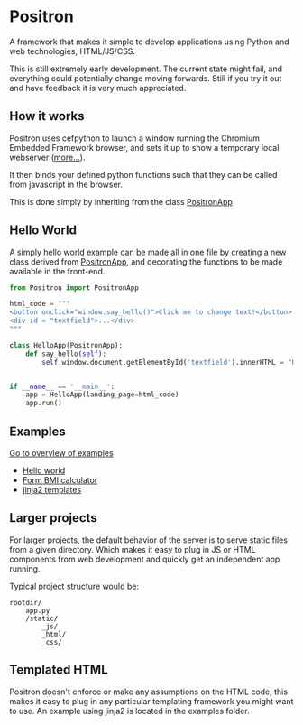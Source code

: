 # Positron
A framework that makes it simple to develop applications using Python and web technologies, HTML/JS/CSS.

This is still extremely early development. The current state might fail, and everything could potentially change moving forwards.
Still if you try it out and have feedback it is very much appreciated.

## How it works
Positron uses cefpython to launch a window running the Chromium Embedded Framework browser, and sets it up to show a temporary local webserver ([more...][framework]).

It then binds your defined python functions such that they can be called from javascript in the browser.

This is done simply by inheriting from the class [PositronApp][PositronApp]

## Hello World

A simply hello world example can be made all in one file by creating a new class derived from [PositronApp][PositronApp],
and decorating the functions to be made available in the front-end.

```Python
from Positron import PositronApp

html_code = """
<button onclick="window.say_hello()">Click me to change text!</button>
<div id = "textfield">...</div>
"""

class HelloApp(PositronApp):
    def say_hello(self):
        self.window.document.getElementById('textfield').innerHTML = "Hello world!"


if __name__ == '__main__':
    app = HelloApp(landing_page=html_code)
    app.run()
```

## Examples

[Go to overview of examples](documentation/examples.md)

* [Hello world](examples/helloworld.py)
* [Form BMI calculator](examples/bmi_calculator.py)
* [jinja2 templates](examples/jinja2_example.py)

## Larger projects
For larger projects, the default behavior of the server is to serve static files from a given directory. Which
makes it easy to plug in JS or HTML components from web development and quickly get an independent app running.

Typical project structure would be:
```
rootdir/
    app.py
    /static/
        _js/
        _html/
        _css/
```

## Templated HTML

Positron doesn't enforce or make any assumptions on the HTML code, this makes it easy to plug in any particular templating framework you might want to use.
An example using jinja2 is located in the examples folder.


[framework]: file://other.md
[PositronApp]: /documentation/PositronApp.md